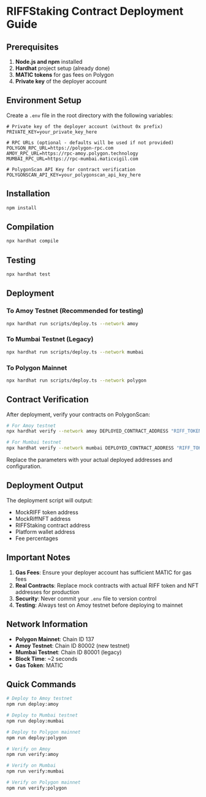 # RIFFStaking Contract Deployment Guide

## Prerequisites

1. **Node.js and npm** installed
2. **Hardhat** project setup (already done)
3. **MATIC tokens** for gas fees on Polygon
4. **Private key** of the deployer account

## Environment Setup

Create a `.env` file in the root directory with the following variables:

```env
# Private key of the deployer account (without 0x prefix)
PRIVATE_KEY=your_private_key_here

# RPC URLs (optional - defaults will be used if not provided)
POLYGON_RPC_URL=https://polygon-rpc.com
AMOY_RPC_URL=https://rpc-amoy.polygon.technology
MUMBAI_RPC_URL=https://rpc-mumbai.maticvigil.com

# PolygonScan API Key for contract verification
POLYGONSCAN_API_KEY=your_polygonscan_api_key_here
```

## Installation

```bash
npm install
```

## Compilation

```bash
npx hardhat compile
```

## Testing

```bash
npx hardhat test
```

## Deployment

### To Amoy Testnet (Recommended for testing)

```bash
npx hardhat run scripts/deploy.ts --network amoy
```

### To Mumbai Testnet (Legacy)

```bash
npx hardhat run scripts/deploy.ts --network mumbai
```

### To Polygon Mainnet

```bash
npx hardhat run scripts/deploy.ts --network polygon
```

## Contract Verification

After deployment, verify your contracts on PolygonScan:

```bash
# For Amoy testnet
npx hardhat verify --network amoy DEPLOYED_CONTRACT_ADDRESS "RIFF_TOKEN_ADDRESS" "RIFF_NFT_ADDRESS" "PLATFORM_WALLET_ADDRESS" 5 15

# For Mumbai testnet
npx hardhat verify --network mumbai DEPLOYED_CONTRACT_ADDRESS "RIFF_TOKEN_ADDRESS" "RIFF_NFT_ADDRESS" "PLATFORM_WALLET_ADDRESS" 5 15
```

Replace the parameters with your actual deployed addresses and configuration.

## Deployment Output

The deployment script will output:
- MockRIFF token address
- MockRiffNFT address  
- RIFFStaking contract address
- Platform wallet address
- Fee percentages

## Important Notes

1. **Gas Fees**: Ensure your deployer account has sufficient MATIC for gas fees
2. **Real Contracts**: Replace mock contracts with actual RIFF token and NFT addresses for production
3. **Security**: Never commit your `.env` file to version control
4. **Testing**: Always test on Amoy testnet before deploying to mainnet

## Network Information

- **Polygon Mainnet**: Chain ID 137
- **Amoy Testnet**: Chain ID 80002 (new testnet)
- **Mumbai Testnet**: Chain ID 80001 (legacy)
- **Block Time**: ~2 seconds
- **Gas Token**: MATIC

## Quick Commands

```bash
# Deploy to Amoy testnet
npm run deploy:amoy

# Deploy to Mumbai testnet
npm run deploy:mumbai

# Deploy to Polygon mainnet
npm run deploy:polygon

# Verify on Amoy
npm run verify:amoy

# Verify on Mumbai
npm run verify:mumbai

# Verify on Polygon mainnet
npm run verify:polygon
``` 